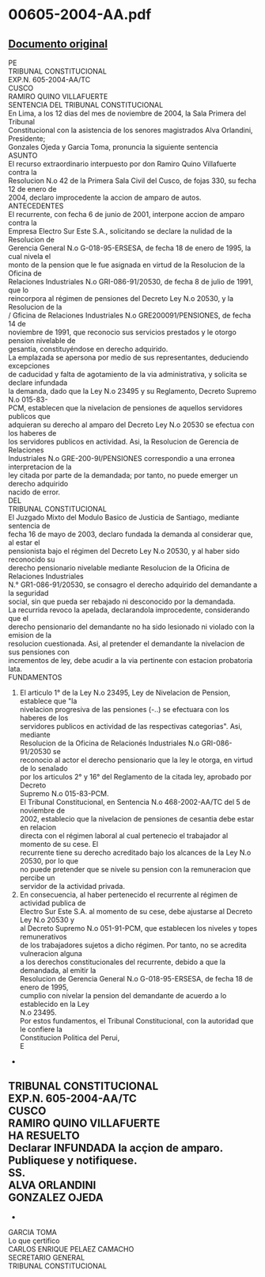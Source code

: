 
00605-2004-AA.pdf
=================
  
[Documento original](https://tc.gob.pe/jurisprudencia/2005/00605-2004-AA.pdf)  
---  
PE  
TRIBUNAL CONSTITUCIONAL  
EXP.N. 605-2004-AA/TC  
CUSCO  
RAMIRO QUINO VILLAFUERTE  
SENTENCIA DEL TRIBUNAL CONSTITUCIONAL  
En Lima, a los 12 dias del mes de noviembre de 2004, la Sala Primera del Tribunal  
Constitucional con la asistencia de los senores magistrados Alva Orlandini, Presidente;  
Gonzales Ojeda y Garcia Toma, pronuncia la siguiente sentencia  
ASUNTO  
El recurso extraordinario interpuesto por don Ramiro Quino Villafuerte contra la  
Resolucion N.o 42 de la Primera Sala Civil del Cusco, de fojas 330, su fecha 12 de enero de  
2004, declaro improcedente la accion de amparo de autos.  
ANTECEDENTES  
El recurrente, con fecha 6 de junio de 2001, interpone accion de amparo contra la  
Empresa Electro Sur Este S.A., solicitando se declare la nulidad de la Resolucion de  
Gerencia General N.o G-018-95-ERSESA, de fecha 18 de enero de 1995, la cual nivela el  
monto de la pension que le fue asignada en virtud de la Resolucion de la Oficina de  
Relaciones Industriales N.o GRI-086-91/20530, de fecha 8 de julio de 1991, que lo  
reincorpora al régimen de pensiones del Decreto Ley N.o 20530, y la Resolucion de la  
/ Gficina de Relaciones Industriales N.o GRE200091/PENSIONES, de fecha 14 de  
noviembre de 1991, que reconocio sus servicios prestados y le otorgo pension nivelable de  
gesantia, constituyéndose en derecho adquirido.  
La emplazada se apersona por medio de sus representantes, deduciendo excepciones  
de caducidad y falta de agotamiento de la via administrativa, y solicita se declare infundada  
la demanda, dado que la Ley N.o 23495 y su Reglamento, Decreto Supremo N.o 015-83-  
PCM, establecen que la nivelacion de pensiones de aquellos servidores publicos que  
adquieran su derecho al amparo del Decreto Ley N.o 20530 se efectua con los haberes de  
los servidores publicos en actividad. Asi, la Resolucion de Gerencia de Relaciones  
Industriales N.o GRE-200-9I/PENSIONES correspondio a una erronea interpretacion de la  
ley citada por parte de la demandada; por tanto, no puede emerger un derecho adquirido  
nacido de error.  
DEL  
TRIBUNAL CONSTITUCIONAL  
El Juzgado Mixto del Modulo Basico de Justicia de Santiago, mediante sentencia de  
fecha 16 de mayo de 2003, declaro fundada la demanda al considerar que, al estar el  
pensionista bajo el régimen del Decreto Ley N.o 20530, y al haber sido reconocido su  
derecho pensionario nivelable mediante Resolucion de la Oficina de Relaciones Industriales  
N.° GR1-086-91/20530, se consagro el derecho adquirido del demandante a la seguridad  
social, sin que pueda ser rebajado ni desconocido por la demandada.  
La recurrida revoco la apelada, declarandola improcedente, considerando que el  
derecho pensionario del demandante no ha sido lesionado ni violado con la emision de la  
resolucion cuestionada. Asi, al pretender el demandante la nivelacion de sus pensiones con  
incrementos de ley, debe acudir a la via pertinente con estacion probatoria lata.  
FUNDAMENTOS  
1. El articulo 1° de la Ley N.o 23495, Ley de Nivelacion de Pension, establece que "la  
nivelacion progresiva de las pensiones (-..) se efectuara con los haberes de los  
servidores publicos en actividad de las respectivas categorias". Asi, mediante  
Resolucion de la Oficina de Relacionés Industriales N.o GRI-086-91/20530 se  
reconocio al actor el derecho pensionario que la ley le otorga, en virtud de lo senalado  
por los articulos 2° y 16° del Reglamento de la citada ley, aprobado por Decreto  
Supremo N.o 015-83-PCM.  
El Tribunal Constitucional, en Sentencia N.o 468-2002-AA/TC del 5 de noviembre de  
2002, establecio que la nivelacion de pensiones de cesantia debe estar en relacion  
directa con el régimen laboral al cual pertenecio el trabajador al momento de su cese. El  
recurrente tiene su derecho acreditado bajo los alcances de la Ley N.o 20530, por lo que  
no puede pretender que se nivele su pension con la remuneracion que percibe un  
servidor de la actividad privada.  
3. En consecuencia, al haber pertenecido el recurrente al régimen de actividad publica de  
Electro Sur Este S.A. al momento de su cese, debe ajustarse al Decreto Ley N.o 20530 y  
al Decreto Supremo N.o 051-91-PCM, que establecen los niveles y topes remunerativos  
de los trabajadores sujetos a dicho régimen. Por tanto, no se acredita vulneracion alguna  
a los derechos constitucionales del recurrente, debido a que la demandada, al emitir la  
Resolucion de Gerencia General N.o G-018-95-ERSESA, de fecha 18 de enero de 1995,  
cumplio con nivelar la pension del demandante de acuerdo a lo establecido en la Ley  
N.o 23495.  
Por estos fundamentos, el Tribunal Constitucional, con la autoridad que le confiere la  
Constitucion Politica del Perui,  
E  
-  
TRIBUNAL CONSTITUCIONAL  
EXP.N. 605-2004-AA/TC  
CUSCO  
RAMIRO QUINO VILLAFUERTE  
HA RESUELTO  
Declarar INFUNDADA la acçion de amparo.  
Publiquese y notifiquese.  
SS.  
ALVA ORLANDINI  
GONZALEZ OJEDA  
-  
-  
GARCIA TOMA  
Lo que çertifico  
CARLOS ENRIQUE PELAEZ CAMACHO  
SECRETARIO GENERAL  
TRIBUNAL CONSTITUCIONAL